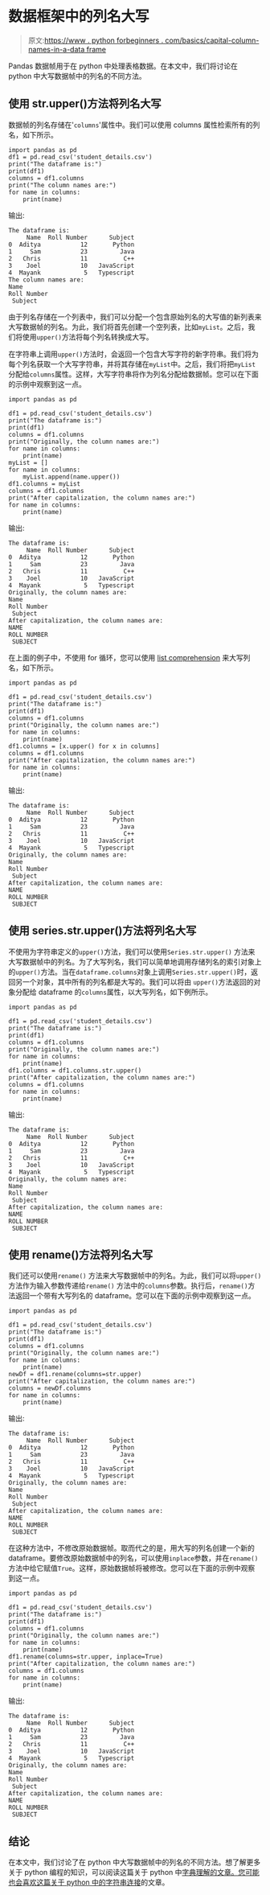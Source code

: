 # 数据框架中的列名大写

> 原文:[https://www . python forbeginners . com/basics/capital-column-names-in-a-data frame](https://www.pythonforbeginners.com/basics/capitalize-column-names-in-a-dataframe)

Pandas 数据帧用于在 python 中处理表格数据。在本文中，我们将讨论在 python 中大写数据帧中的列名的不同方法。

## 使用 str.upper()方法将列名大写

数据帧的列名存储在'`columns`'属性中。我们可以使用 columns 属性检索所有的列名，如下所示。

```
import pandas as pd
df1 = pd.read_csv('student_details.csv')
print("The dataframe is:")
print(df1)
columns = df1.columns
print("The column names are:")
for name in columns:
    print(name)
```

输出:

```
The dataframe is:
     Name  Roll Number      Subject
0  Aditya           12       Python
1     Sam           23         Java
2   Chris           11          C++
3    Joel           10   JavaScript
4  Mayank            5   Typescript
The column names are:
Name
Roll Number
 Subject 
```

由于列名存储在一个列表中，我们可以分配一个包含原始列名的大写值的新列表来大写数据帧的列名。为此，我们将首先创建一个空列表，比如`myList`。之后，我们将使用`upper()`方法将每个列名转换成大写。

在字符串上调用`upper()`方法时，会返回一个包含大写字符的新字符串。我们将为每个列名获取一个大写字符串，并将其存储在`myList`中。之后，我们将把`myList`分配给`columns`属性。这样，大写字符串将作为列名分配给数据帧。您可以在下面的示例中观察到这一点。

```
import pandas as pd

df1 = pd.read_csv('student_details.csv')
print("The dataframe is:")
print(df1)
columns = df1.columns
print("Originally, the column names are:")
for name in columns:
    print(name)
myList = []
for name in columns:
    myList.append(name.upper())
df1.columns = myList
columns = df1.columns
print("After capitalization, the column names are:")
for name in columns:
    print(name)
```

输出:

```
The dataframe is:
     Name  Roll Number      Subject
0  Aditya           12       Python
1     Sam           23         Java
2   Chris           11          C++
3    Joel           10   JavaScript
4  Mayank            5   Typescript
Originally, the column names are:
Name
Roll Number
 Subject
After capitalization, the column names are:
NAME
ROLL NUMBER
 SUBJECT
```

在上面的例子中，不使用 for 循环，您可以使用 [list comprehension](https://www.pythonforbeginners.com/basics/list-comprehensions-in-python) 来大写列名，如下所示。

```
import pandas as pd

df1 = pd.read_csv('student_details.csv')
print("The dataframe is:")
print(df1)
columns = df1.columns
print("Originally, the column names are:")
for name in columns:
    print(name)
df1.columns = [x.upper() for x in columns]
columns = df1.columns
print("After capitalization, the column names are:")
for name in columns:
    print(name)
```

输出:

```
The dataframe is:
     Name  Roll Number      Subject
0  Aditya           12       Python
1     Sam           23         Java
2   Chris           11          C++
3    Joel           10   JavaScript
4  Mayank            5   Typescript
Originally, the column names are:
Name
Roll Number
 Subject
After capitalization, the column names are:
NAME
ROLL NUMBER
 SUBJECT
```

## 使用 series.str.upper()方法将列名大写

不使用为字符串定义的`upper()`方法，我们可以使用`Series.str.upper()` 方法来大写数据帧中的列名。为了大写列名，我们可以简单地调用存储列名的索引对象上的`upper()`方法。当在`dataframe.columns`对象上调用`Series.str.upper()`时，返回另一个对象，其中所有的列名都是大写的。我们可以将由 `upper()`方法返回的对象分配给 dataframe 的`columns`属性，以大写列名，如下例所示。

```
import pandas as pd

df1 = pd.read_csv('student_details.csv')
print("The dataframe is:")
print(df1)
columns = df1.columns
print("Originally, the column names are:")
for name in columns:
    print(name)
df1.columns = df1.columns.str.upper()
print("After capitalization, the column names are:")
columns = df1.columns
for name in columns:
    print(name)
```

输出:

```
The dataframe is:
     Name  Roll Number      Subject
0  Aditya           12       Python
1     Sam           23         Java
2   Chris           11          C++
3    Joel           10   JavaScript
4  Mayank            5   Typescript
Originally, the column names are:
Name
Roll Number
 Subject
After capitalization, the column names are:
NAME
ROLL NUMBER
 SUBJECT
```

## 使用 rename()方法将列名大写

我们还可以使用`rename()` 方法来大写数据帧中的列名。为此，我们可以将`upper()`方法作为输入参数传递给`rename()` 方法中的`columns`参数。执行后，`rename()`方法返回一个带有大写列名的 dataframe。您可以在下面的示例中观察到这一点。

```
import pandas as pd

df1 = pd.read_csv('student_details.csv')
print("The dataframe is:")
print(df1)
columns = df1.columns
print("Originally, the column names are:")
for name in columns:
    print(name)
newDf = df1.rename(columns=str.upper)
print("After capitalization, the column names are:")
columns = newDf.columns
for name in columns:
    print(name)
```

输出:

```
The dataframe is:
     Name  Roll Number      Subject
0  Aditya           12       Python
1     Sam           23         Java
2   Chris           11          C++
3    Joel           10   JavaScript
4  Mayank            5   Typescript
Originally, the column names are:
Name
Roll Number
 Subject
After capitalization, the column names are:
NAME
ROLL NUMBER
 SUBJECT
```

在这种方法中，不修改原始数据帧。取而代之的是，用大写的列名创建一个新的 dataframe。要修改原始数据帧中的列名，可以使用`inplace`参数，并在`rename()`方法中给它赋值`True`。这样，原始数据帧将被修改。您可以在下面的示例中观察到这一点。

```
import pandas as pd

df1 = pd.read_csv('student_details.csv')
print("The dataframe is:")
print(df1)
columns = df1.columns
print("Originally, the column names are:")
for name in columns:
    print(name)
df1.rename(columns=str.upper, inplace=True)
print("After capitalization, the column names are:")
columns = df1.columns
for name in columns:
    print(name)
```

输出:

```
The dataframe is:
     Name  Roll Number      Subject
0  Aditya           12       Python
1     Sam           23         Java
2   Chris           11          C++
3    Joel           10   JavaScript
4  Mayank            5   Typescript
Originally, the column names are:
Name
Roll Number
 Subject
After capitalization, the column names are:
NAME
ROLL NUMBER
 SUBJECT
```

## 结论

在本文中，我们讨论了在 python 中大写数据帧中的列名的不同方法。想了解更多关于 python 编程的知识，可以阅读这篇关于 python 中[字典理解的文章。您可能也会喜欢这篇关于 python 中的](https://www.pythonforbeginners.com/dictionary/dictionary-comprehension-in-python)[字符串连接](https://www.pythonforbeginners.com/concatenation/string-concatenation-and-formatting-in-python)的文章。